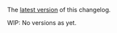 The [latest version](https://github.com/blockscope/flight-task/blob/master/changelog.md) of this changelog.

WIP: No versions as yet.
